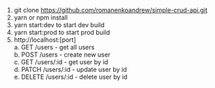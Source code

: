 1. git clone https://github.com/romanenkoandrew/simple-crud-api.git
2. yarn or npm install
3. yarn start:dev to start dev build
4. yarn start:prod to start prod build
5. http://localhost:[port] \
  a. GET /users - get all users \
  b. POST /users - create new user \
  c. GET /users/:id - get user by id \
  d. PATCH /users/:id - update user by id \
  e. DELETE /users/:id - delete user by id
